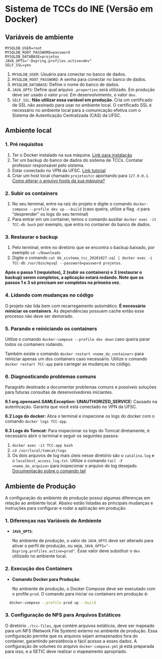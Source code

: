 # Sistema de TCCs do INE (Versão em Docker)

## Variáveis de ambiente
```
MYSQLDB_USER=root
MYSQLDB_ROOT_PASSWORD=password
MYSQLDB_DATABASE=projetos
JAVA_OPTS="-Dspring.profiles.active=dev"
SELF_SSL=yes
```
1. `MYSQLDB_USER`: Usuário para conectar no banco de dados.
2. `MYSQLDB_ROOT_PASSWORD`: A senha para conectar no banco de dados.
3. `MYSQLDB_DATABASE`: Define o nome do banco de dados.
4. `JAVA_OPTS`: Define qual arquivo `.properties` será utilizado. Em produção deve ser usado o valor `prod`. Em desenvolvimento, o valor `dev`.
5. `SELF_SSL`: **Não utilizar essa variável em produção**. Cria um certificado de SSL não assinado para usar no ambiente local. O certificado SSL é necessário no ambiente local para a comunicação efetiva com o Sistema de Autenticação Centralizada (CAS) da UFSC.

## Ambiente local

### 1. Pré requisitos
1. Ter o Docker instalado na sua máquina. [Link para instalação](https://docs.docker.com/get-docker/)
2. Ter um backup do banco de dados do sistema de TCCs. Contatar professor responsável pelo sistema.
3. Estar conectado no VPN da UFSC. [Link tutorial](https://servicosti.sistemas.ufsc.br/publico/detalhes.xhtml?servico=112)
4. Criar um host local chamado `projetostcc` apontando para `127.0.0.1`. [Como alterar o arquivo hosts da sua máquina?](https://docs.saninternet.com/arquivo-hosts)

### 2. Subir os containers
1. No seu terminal, entre na raiz do projeto e digite o comando `docker-compose --profile dev up --build` (caso queira, utilize a flag `-d` para "desprender" os logs do seu terminal)
2. Para entrar em um container, temos o comando auxiliar `docker exec -it TCC-db bash` por exemplo, que entra no container do banco de dados.

### 3. Restaurar o backup
1. Pelo terminal, entre no diretório que se encontra o backup baixado, por exemplo `cd ~/Downloads`
2. Digite o comando `cat bk_sistema_tcc_20201027.sql | docker exec -i TCC-db /usr/bin/mysql --password=password projetos`.

**Após o passo 1 (requisitos), 2 (subir os containers) e 3 (restaurar o backup) serem completos, a aplicação estará rodando. Note que os passos 1 e 3 só precisam ser completos na primeira vez.**

### 4. Lidando com mudanças no código
O projeto não lida bem com recarregamento automático. **É necessário reiniciar os containers**. As dependências possuem cache então esse processo não deve ser demorado.

### 5. Parando e reiniciando os containers
Utilize o comando `docker-compose --profile dev down` caso queira parar todos os containers rodando.

Também existe o comando `docker restart <nome_do_container>` para reiniciar apenas um dos containers caso necessário.
Utilize o comando `docker restart TCC-app` para carregar as mudanças no código.

### 6. Diagnosticando problemas comuns
Paragráfo destinado a documentar problemas comuns e possíveis soluções para futuras consultas de desenvolvedores iniciantes.

**6.1 org.opensaml.SAMLException: UNAUTHORIZED_SERVICE:**
Causado na autenticação. Garanta que você está conectado no VPN da UFSC.

**6.2 Logs do docker:**
Abra o terminal e inspecione os logs do docker com o comando `docker logs TCC-app`.

**6.3 Logs do Tomcat:**
Para inspecionar os logs do Tomcat diretamente, é necessário abrir o terminal e seguir os seguintes passos:
1. `docker exec -it TCC-app bash`
2. `cd /usr/local/tomcat/logs`
3. Os dois arquivos de log mais úteis nesse diretório são o `catalina.log` e o `localhost_access_log.txt`.
Utilize o comando `tail -F <nome_do_arquivo>` para inspecionar o arquivo de log desejado.
[Documentação sobre o comando tail ](https://guialinux.uniriotec.br/tail/)



## Ambiente de Produção


A configuração do ambiente de produção possui algumas diferenças em relação ao ambiente local. Abaixo estão listadas as principais mudanças e instruções para configurar e rodar a aplicação em produção:


### 1. Diferenças nas Variáveis de Ambiente


- **`JAVA_OPTS`**:

  No ambiente de produção, o valor de `JAVA_OPTS` deve ser alterado para ativar o perfil de produção, ou seja, `JAVA_OPTS="-Dspring.profiles.active=prod"`. Esse valor deve substituir o `dev` utilizado no ambiente local.

### 2. Execução dos Containers


- **Comando Docker para Produção**:

  No ambiente de produção, o Docker Compose deve ser executado com o profile `prod`. O comando para iniciar os containers em produção é:


```bash
  docker-compose --profile prod up --build
```
### 3. Configuração de NFS para Arquivos Estáticos

O diretório `./tcc-files`, que contém arquivos estáticos, deve ser mapeado para um NFS (Network File System) externo no ambiente de produção. Essa configuração permite que os arquivos sejam armazenados fora do container, garantindo persistência e fácil acesso a esses dados. A configuração de volumes no arquivo `docker-compose.yml` já está preparada para isso, e a SETIC deve realizar o mapeamento apropriado.
